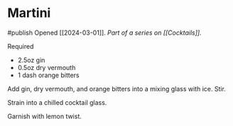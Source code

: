 # Martini
#publish 
Opened [[2024-03-01]].
_Part of a series on [[Cocktails]]._

Required
- 2.5oz gin
- 0.5oz dry vermouth
- 1 dash orange bitters

Add gin, dry vermouth, and orange bitters into a mixing glass with ice. Stir.

Strain into a chilled cocktail glass.

Garnish with lemon twist.



